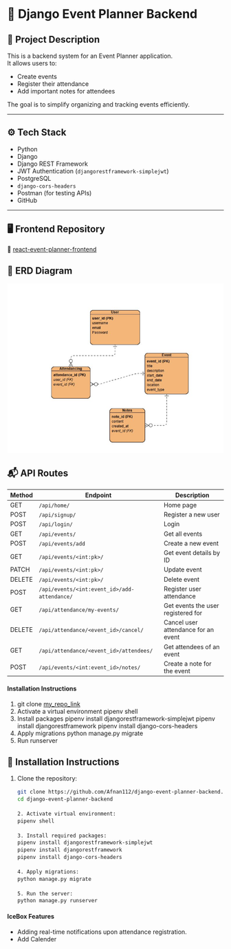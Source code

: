 # 🎯 Django Event Planner Backend

## 📝 Project Description

This is a backend system for an Event Planner application.  
It allows users to:
- Create events
- Register their attendance
- Add important notes for attendees

The goal is to simplify organizing and tracking events efficiently.

---
## ⚙️ Tech Stack

- Python
- Django
- Django REST Framework
- JWT Authentication (`djangorestframework-simplejwt`)
- PostgreSQL
- `django-cors-headers`
- Postman (for testing APIs)
- GitHub

---

## 🖥️ Frontend Repository
🔗 [react-event-planner-frontend](https://git.generalassemb.ly/afnan07/react-event-planner-frontend)

## 🧠 ERD Diagram
![ERD](./assets/ERD%20event%20planner.png)


## 📬 API Routes
| Method | Endpoint                                        | Description                            |
|--------|--------------------------------------------------|----------------------------------------|
| GET    | `/api/home/`                                     | Home page                              |
| POST   | `/api/signup/`                                   | Register a new user                    |
| POST   | `/api/login/`                                    | Login                                   |
| GET    | `/api/events/`                                   | Get all events                         |
| POST   | `/api/events/add`                                | Create a new event                     |
| GET    | `/api/events/<int:pk>/`                          | Get event details by ID                |
| PATCH  | `/api/events/<int:pk>/`                          | Update event                           |
| DELETE | `/api/events/<int:pk>/`                          | Delete event                           |
| POST   | `/api/events/<int:event_id>/add-attendance/`     | Register user attendance               |
| GET    | `/api/attendance/my-events/`                     | Get events the user registered for     |
| DELETE | `/api/attendance/<event_id>/cancel/`             | Cancel user attendance for an event    |
| GET    | `/api/attendance/<event_id>/attendees/`          | Get attendees of an event              |
| POST   | `/api/events/<int:event_id>/notes/`              | Create a note for the event            |



#### Installation Instructions
1. git clone [my_repo_link](https://git.generalassemb.ly/afnan07/django-event-planner-backend.git)
2. Activate a virtual environment
   pipenv shell
3. Install packages
    pipenv install djangorestframework-simplejwt 
    pipenv install djangorestframework
     pipenv install django-cors-headers
4. Apply migrations
   python manage.py migrate
5. Run runserver

## 🧪 Installation Instructions

1. Clone the repository:  
   ```bash
   git clone https://github.com/Afnan112/django-event-planner-backend.git
   cd django-event-planner-backend
   
   2. Activate virtual environment:  
   pipenv shell
 
   3. Install required packages:
   pipenv install djangorestframework-simplejwt
   pipenv install djangorestframework
   pipenv install django-cors-headers

   4. Apply migrations:
   python manage.py migrate

   5. Run the server:
   python manage.py runserver
   ```

#### IceBox Features
- Adding real-time notifications upon attendance registration.
- Add Calender


